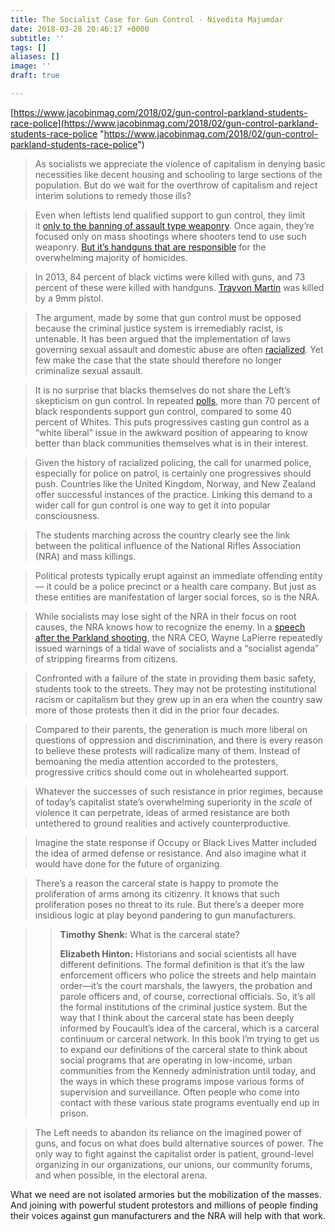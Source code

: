 ```yaml
---
title: The Socialist Case for Gun Control - Nivedita Majumdar
date: 2018-03-28 20:46:17 +0000
subtitle: ''
tags: []
aliases: []
image: ''
draft: true

---
```

[https://www.jacobinmag.com/2018/02/gun-control-parkland-students-race-police](https://www.jacobinmag.com/2018/02/gun-control-parkland-students-race-police "https://www.jacobinmag.com/2018/02/gun-control-parkland-students-race-police")

> As socialists we appreciate the violence of capitalism in denying basic necessities like decent housing and schooling to large sections of the population. But do we wait for the overthrow of capitalism and reject interim solutions to remedy those ills?

> Even when leftists lend qualified support to gun control, they limit it [only to the banning of assault type weaponry](https://www.socialistalternative.org/2017/12/05/gun-control-solution-gun-violence-socialist-analysis/). Once again, they’re focused only on mass shootings where shooters tend to use such weaponry. [But it’s handguns that are responsible](https://www.nytimes.com/2014/09/14/sunday-review/the-assault-weapon-myth.html) for the overwhelming majority of homicides.

> In 2013, 84 percent of black victims were killed with guns, and 73 percent of these were killed with handguns. [Trayvon Martin](https://www.wsj.com/articles/gun-that-killed-trayvon-martin-successfully-sold-1463618241) was killed by a 9mm pistol.

> The argument, made by some that gun control must be opposed because the criminal justice system is irremediably racist, is untenable. It has been argued that the implementation of laws governing sexual assault and domestic abuse are often [racialized](https://www.nytimes.com/2017/09/22/opinion/california-sexual-assault-law-blacks.html). Yet few make the case that the state should therefore no longer criminalize sexual assault. 

> It is no surprise that blacks themselves do not share the Left’s skepticism on gun control. In repeated [polls](http://www.people-press.org/2015/08/13/continued-bipartisan-support-for-expanded-background-checks-on-gun-sales/8-12-2015-3-59-05-pm/), more than 70 percent of black respondents support gun control, compared to some 40 percent of Whites. This puts progressives casting gun control as a “white liberal” issue in the awkward position of appearing to know better than black communities themselves what is in their interest.

> Given the history of racialized policing, the call for unarmed police, especially for police on patrol, is certainly one progressives should push. Countries like the United Kingdom, Norway, and New Zealand offer successful instances of the practice. Linking this demand to a wider call for gun control is one way to get it into popular consciousness.

> The students marching across the country clearly see the link between the political influence of the National Rifles Association (NRA) and mass killings.

> Political protests typically erupt against an immediate offending entity — it could be a police precinct or a health care company. But just as these entities are manifestation of larger social forces, so is the NRA.

> While socialists may lose sight of the NRA in their focus on root causes, the NRA knows how to recognize the enemy. In a [speech after the Parkland shooting](http://krcc.org/post/nra-leader-warns-conservatives-socialist-wave-wake-shooting), the NRA CEO, Wayne LaPierre repeatedly issued warnings of a tidal wave of socialists and a “socialist agenda” of stripping firearms from citizens.

> Confronted with a failure of the state in providing them basic safety, students took to the streets. They may not be protesting institutional racism or capitalism but they grew up in an era when the country saw more of those protests then it did in the prior four decades.

> Compared to their parents, the generation is much more liberal on questions of oppression and discrimination, and there is every reason to believe these protests will radicalize many of them. Instead of bemoaning the media attention accorded to the protesters, progressive critics should come out in wholehearted support.

> Whatever the successes of such resistance in prior regimes, because of today’s capitalist state’s overwhelming superiority in the _scale_ of violence it can perpetrate, ideas of armed resistance are both untethered to ground realities and actively counterproductive.

> Imagine the state response if Occupy or Black Lives Matter included the idea of armed defense or resistance. And also imagine what it would have done for the future of organizing.

> There’s a reason the carceral state is happy to promote the proliferation of arms among its citizenry. It knows that such proliferation poses no threat to its rule. But there’s a deeper more insidious logic at play beyond pandering to gun manufacturers. 

> > **Timothy Shenk:** What is the carceral state?
> >
> > **Elizabeth Hinton:** Historians and social scientists all have different definitions. The formal definition is that it’s the law enforcement officers who police the streets and help maintain order—it’s the court marshals, the lawyers, the probation and parole officers and, of course, correctional officials. So, it’s all the formal institutions of the criminal justice system. But the way that I think about the carceral state has been deeply informed by Foucault’s idea of the carceral, which is a carceral continuum or carceral network. In this book I’m trying to get us to expand our definitions of the carceral state to think about social programs that are operating in low-income, urban communities from the Kennedy administration until today, and the ways in which these programs impose various forms of supervision and surveillance. Often people who come into contact with these various state programs eventually end up in prison.

> The Left needs to abandon its reliance on the imagined power of guns, and focus on what does build alternative sources of power. The only way to fight against the capitalist order is patient, ground-level organizing in our organizations, our unions, our community forums, and when possible, in the electoral arena.

What we need are not isolated armories but the mobilization of the masses. And joining with powerful student protestors and millions of people finding their voices against gun manufacturers and the NRA will help with that work.